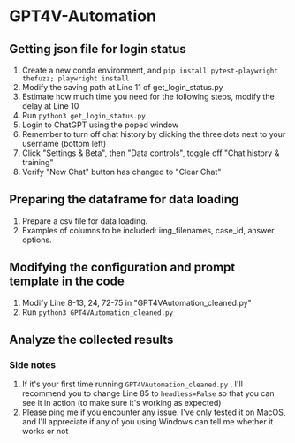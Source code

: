 # GPT4V-Automation

## Getting json file for login status

1. Create a new conda environment, and `pip install pytest-playwright thefuzz; playwright install`
2. Modify the saving path at Line 11 of get_login_status.py
3. Estimate how much time you need for the following steps, modify the delay at Line 10
4. Run `python3 get_login_status.py`
5. Login to ChatGPT using the poped window
6. Remember to turn off chat history by clicking the three dots next to your username (bottom left)
7. Click "Settings & Beta", then "Data controls", toggle off "Chat history & training"
8. Verify "New Chat" button has changed to "Clear Chat"

## Preparing the dataframe for data loading
1. Prepare a csv file for data loading.
2. Examples of columns to be included: img_filenames, case_id, answer options.

## Modifying the configuration and prompt template in the code
1. Modify Line 8-13, 24, 72-75 in "GPT4VAutomation_cleaned.py"
2. Run `python3 GPT4VAutomation_cleaned.py`

## Analyze the collected results



### Side notes
1. If it's your first time running `GPT4VAutomation_cleaned.py` , I'll recommend you to change Line 85 to `headless=False` so that you can see it in action (to make sure it's working as expected)
2. Please ping me if you encounter any issue. I've only tested it on MacOS, and I'll appreciate if any of you using Windows can tell me whether it works or not
